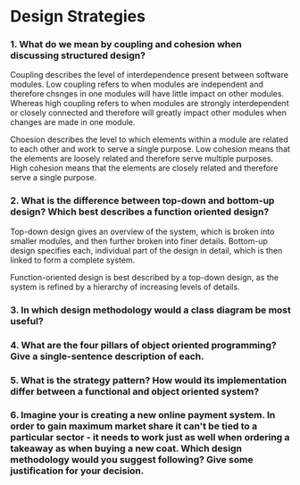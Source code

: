 # Design Strategies

### 1. What do we mean by coupling and cohesion when discussing structured design?

Coupling describes the level of interdependence present between software modules. Low coupling refers to when modules are independent and therefore chsnges in one modules will have little impact on other modules. Whereas high coupling refers to when modules are strongly interdependent or closely connected and therefore will greatly impact other modules when changes are made in one module.

Choesion describes the level to which elements within a module are related to each other and work to serve a single purpose. Low cohesion means that the elements are loosely related and therefore serve multiple purposes. High cohesion means that the elements are closely related and therefore serve a single purpose.

### 2. What is the difference between top-down and bottom-up design? Which best describes a function oriented design?

Top-down design gives an overview of the system, which is broken into smaller modules, and then further broken into finer details. Bottom-up design specifies each, individual part of the design in detail, which is then linked to form a complete system.

Function-oriented design is best described by a top-down design, as the system is refined by a hierarchy of increasing levels of details.

### 3. In which design methodology would a class diagram be most useful?

### 4. What are the four pillars of object oriented programming? Give a single-sentence description of each.

### 5. What is the strategy pattern? How would its implementation differ between a functional and object oriented system?

### 6. Imagine your is creating a new online payment system. In order to gain maximum market share it can't be tied to a particular sector - it needs to work just as well when ordering a takeaway as when buying a new coat. Which design methodology would you suggest following? Give some justification for your decision.
